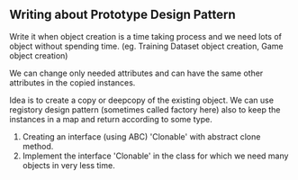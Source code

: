 ## Writing about Prototype Design Pattern

Write it when object creation is a time taking process and we need lots of object without spending time. (eg. Training Dataset object creation, Game object creation)

We can change only needed attributes and can have the same other attributes in the copied instances.

Idea is to create a copy or deepcopy of the existing object. We can use registory design pattern (sometimes called factory here) also to keep the instances in a map and return according to some type.

1. Creating an interface (using ABC) 'Clonable' with abstract clone method.
2. Implement the interface 'Clonable' in the class for which we need many objects in very less time.  






